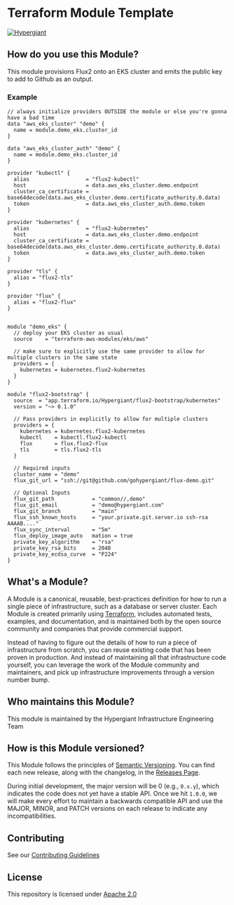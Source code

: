 # Terraform Module Template

[![Hypergiant](https://i.imgur.com/cLjriJj.jpg)](https://www.hypergiant.com/)

## How do you use this Module?

This module provisions Flux2 onto an EKS cluster and emits the public key to add to Github as an output.

### Example

```HCL
// always initialize providers OUTSIDE the module or else you're gonna have a bad time
data "aws_eks_cluster" "demo" {
  name = module.demo_eks.cluster_id
}

data "aws_eks_cluster_auth" "demo" {
  name = module.demo_eks.cluster_id
}

provider "kubectl" {
  alias                  = "flux2-kubectl"
  host                   = data.aws_eks_cluster.demo.endpoint
  cluster_ca_certificate = base64decode(data.aws_eks_cluster.demo.certificate_authority.0.data)
  token                  = data.aws_eks_cluster_auth.demo.token
}

provider "kubernetes" {
  alias                  = "flux2-kubernetes"
  host                   = data.aws_eks_cluster.demo.endpoint
  cluster_ca_certificate = base64decode(data.aws_eks_cluster.demo.certificate_authority.0.data)
  token                  = data.aws_eks_cluster_auth.demo.token
}

provider "tls" {
  alias = "flux2-tls"
}

provider "flux" {
  alias = "flux2-flux"
}


module "demo_eks" {
  // deploy your EKS cluster as usual
  source    = "terraform-aws-modules/eks/aws"

  // make sure to explicitly use the same provider to allow for multiple clusters in the same state
  providers = {
    kubernetes = kubernetes.flux2-kubernetes
  }
}

module "flux2-bootstrap" {
  source  = "app.terraform.io/Hypergiant/flux2-bootstrap/kubernetes"
  version = "~> 0.1.0"

  // Pass providers in explicitly to allow for multiple clusters
  providers = {
    kubernetes = kubernetes.flux2-kubernetes
    kubectl    = kubectl.flux2-kubectl
    flux       = flux.flux2-flux
    tls        = tls.flux2-tls
  }

  // Required inputs
  cluster_name = "demo"
  flux_git_url = "ssh://git@github.com/gohypergiant/flux-demo.git"

  // Optional Inputs
  flux_git_path            = "common//,demo"
  flux_git_email           = "demo@hypergiant.com"
  flux_git_branch          = "main"
  flux_ssh_known_hosts     = "your.private.git.server.io ssh-rsa AAAAB...."
  flux_sync_interval       = "5m"
  flux_deploy_image_auto   mation = true
  private_key_algorithm    = "rsa"
  private_key_rsa_bits     = 2048
  private_key_ecdsa_curve  = "P224"
}
```

## What's a Module?

A Module is a canonical, reusable, best-practices definition for how to run a single piece of infrastructure, such as a database or server cluster. Each Module is created primarily using [Terraform](https://www.terraform.io/), includes automated tests, examples, and documentation, and is maintained both by the open source community and companies that provide commercial support.

Instead of having to figure out the details of how to run a piece of infrastructure from scratch, you can reuse existing code that has been proven in production. And instead of maintaining all that infrastructure code yourself, you can leverage the work of the Module community and maintainers, and pick up infrastructure improvements through a version number bump.

## Who maintains this Module?

This module is maintained by the Hypergiant Infrastructure Engineering Team

## How is this Module versioned?

This Module follows the principles of [Semantic Versioning](http://semver.org/). You can find each new release,
along with the changelog, in the [Releases Page](../../releases).

During initial development, the major version will be 0 (e.g., `0.x.y`), which indicates the code does not yet have a stable API. Once we hit `1.0.0`, we will make every effort to maintain a backwards compatible API and use the MAJOR, MINOR, and PATCH versions on each release to indicate any incompatibilities.

## Contributing

See our [Contributing Guidelines](contributing.md)

## License
This repository is licensed under [Apache 2.0](LICENSE.md)

